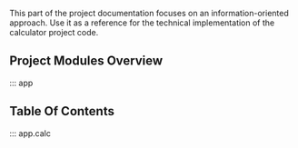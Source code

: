 This part of the project documentation focuses on an information-oriented approach.
Use it as a reference for the technical implementation of the calculator project code.

## Project Modules Overview
::: app

## Table Of Contents
::: app.calc